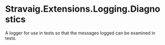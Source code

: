 # Stravaig.Extensions.Logging.Diagnostics

A logger for use in tests so that the messages logged can be examined in tests.
